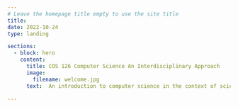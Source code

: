 ```yaml
---
# Leave the homepage title empty to use the site title
title:
date: 2022-10-24
type: landing

sections:
  - block: hero
    content:
      title: COS 126 Computer Science An Interdisciplinary Approach
      image:
        filename: welcome.jpg
      text:  An introduction to computer science in the context of scientific, engineering, and commercial applications. The goal of the course is to teach basic principles and practical issues, while at the same time preparing students to use computers effectively for applications in computer science, physics, biology, chemistry, engineering, and other disciplines. Topics include hardware and software systems; programming in Java; algorithms and data structures; fundamental principles of computation; and scientific computing, including simulation, optimization, and data analysis.
  
---
```

